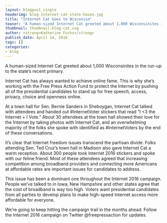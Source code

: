```yaml
---
layout: blogpost_single
headerimg: blog-internet-cat-state-house.jpg
title: "Internet Cat Goes to Wisconsin"
teaser: "A human-sized Internet Cat greeted about 1,000 Wisconsinites in the run-up to the state’s recent primary."
thumbnail: thumbnail-blog-cat.svg
author: <strong>Katherine Fuchs</strong>
publish_date: April 14, 2016
tags: []
categories:
- blog
---
```

A human-sized Internet Cat greeted about 1,000 Wisconsinites in the run-up to the state’s recent primary. 

Internet Cat has always wanted to achieve online fame. This is why she’s working with the Free Press Action Fund to protect the Internet by pushing all of the presidential candidates to stand up for free speech, access, privacy, choice and openness online.

At a town hall for Sen. Bernie Sanders in Sheboygan, Internet Cat talked with attendees and handed out #InternetVoter stickers that read “I <3 the Internet + I Vote.” About 30 attendees at the town hall showed their love for the Internet by taking photos with Internet Cat, and an overwhelming majority of the folks she spoke with identified as #InternetVoters by the end of these conversations.

It’s clear that Internet freedom issues transcend the partisan divide. Folks attending Sen. Ted Cruz’s town hall in Madison also gave Internet Cat a warm reception. About 300 people took Internet 2016 stickers and spoke with our feline friend. Most of these attendees agreed that increasing competition among broadband providers and connecting more Americans at affordable rates are important issues for candidates to address.

This issue has been a dominant one throughout the Internet 2016 campaign. People we’ve talked to in Iowa, New Hampshire and other states agree that the cost of broadband is way too high. Voters want presidential candidates from all parties to develop plans to make high-speed Internet access more affordable for everyone.

We’re going to keep hitting the campaign trail in the months ahead. Follow the Internet 2016 campaign on Twitter @freepressaction for updates.
